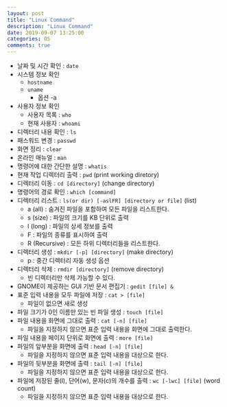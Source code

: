 ```yaml
---
layout: post
title: "Linux Command"
description: "Linux Command"
date: 2019-09-07 13:25:00
categories: OS
comments: true
---
```


- 날짜 및 시간 확인 : `date`
- 시스템 정보 확인
  - `hostname`
  - `uname`
    - 옵션 -a
- 사용자 정보 확인
  - 사용자 목록 : `who`
  - 현재 사용자 : `whoami`
- 디렉터리 내용 확인 : `ls`
- 패스워드 변경 : `passwd`
- 화면 정리 : `clear`
- 온라인 매뉴얼 : `man`
- 명령어에 대한 간단한 설명 : `whatis`
- 현재 작업 디렉터리 출력 : `pwd` (print working diretory)
- 디렉터리 이동 : `cd [directory]` (change directory)
- 명령어의 경로 확인 : `which [command]`
- 디렉터리 리스트 : `ls(or dir) [-aslFR] [directory or file]` (list)
  - a (all) : 숨겨진 파일을 포함하여 모든 파일을 리스트한다.
  - s (size) : 파일의 크기를 KB 단위로 출력
  - l (long) : 파일의 상세 정보를 출력
  - F : 파일의 종류를 표시하여 출력
  - R (Recursive) : 모든 하위 디렉터리들을 리스트한다.
- 디렉터리 생성 : `mkdir [-p] [directory]` (make directory)
  - p : 중간 디렉터리 자동 생성 옵션
- 디렉터리 삭제 : `rmdir [directory]` (remove directory)
  - 빈 디렉터리만 삭제 가능할 수 있다.
- GNOME이 제공하는 GUI 기반 문서 편집기 : `gedit [file] &`
- 표준 입력 내용을 모두 파일에 저장 : `cat > [file]`
  - 파일이 없으면 새로 생성
- 파일 크기가 0인 이름만 있는 빈 파일 생성 : `touch [file]`
- 파일 내용을 화면에 그대로 출력 : `cat [-n] [file]`
  - 파일을 지정하지 않으면 표준 입력 내용을 화면에 그대로 출력한다.
- 파일 내용을 페이지 단위로 화면에 출력 : `more [file]`
- 파일의 앞부분을 화면에 출력 : `head [-n] [file]`
  - 파일을 지정하지 않으면 표준 입력 내용을 대상으로 한다.
- 파일의 뒷부분을 화면에 출력 : `tail [-n] [file]`
  - 파일을 지정하지 않으면 표준 입력 내용을 대상으로 한다.
- 파일에 저장된 줄(l), 단어(w), 문자(c)의 개수를 출력 : `wc [-lwc] [file]` (word count)
  - 파일을 지정하지 않으면 표준 입력 내용을 대상으로 한다.
